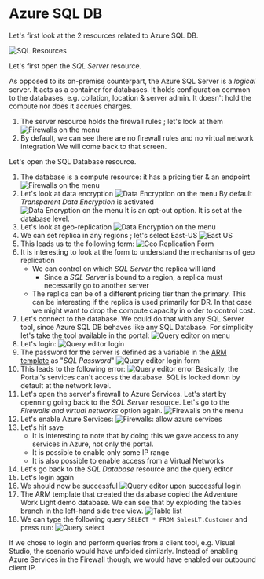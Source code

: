 # Azure SQL DB

Let's first look at the 2 resources related to Azure SQL DB.

![SQL Resources](images/sql/sql-resources.png)

Let's first open the *SQL Server* resource.

As opposed to its on-premise counterpart, the Azure SQL Server is a *logical* server. It acts as a container for databases.  It holds configuration common to the databases, e.g. collation, location & server admin.  It doesn't hold the compute nor does it accrues charges.

1. The server resource holds the firewall rules ; let's look at them
![Firewalls on the menu](images/sql/firewalls-menu.png)
1. By default, we can see there are no firewall rules and no virtual network integration
We will come back to that screen.

Let's open the SQL Database resource.

1. The database is a compute resource:  it has a pricing tier & an endpoint
![Firewalls on the menu](images/sql/db-overview.png)
1. Let's look at data encryption
![Data Encryption on the menu](images/sql/data-encryption-menu.png)
By default *Transparent Data Encryption* is activated
![Data Encryption on the menu](images/sql/data-encryption.png)
It is an opt-out option.  It is set at the database level.
1. Let's look at geo-replication
![Data Encryption on the menu](images/sql/geo-replication-menu.png)
1. We can set replica in any regions ; let's select East-US
![East US](images/sql/east-us.png)
1. This leads us to the following form:
![Geo Replication Form](images/sql/geo-replication-form.png)
1. It is interesting to look at the form to understand the mechanisms of geo replication
   * We can control on which *SQL Server* the replica will land
      * Since a *SQL Server* is bound to a region, a replica must necessarily go to another server
   * The replica can be of a different pricing tier than the primary.  This can be interesting if the replica is used primarily for DR.  In that case we might want to drop the compute capacity in order to control cost.
1.  Let's connect to the database.  We could do that with any SQL Server tool, since Azure SQL DB behaves like any SQL Database.  For simplicity let's take the tool available in the portal:
![Query editor on menu](images/sql/query-menu.png)
1. Let's login:
![Query editor login](images/sql/query-login.png)
1. The password for the server is defined as a variable in the [ARM template](https://github.com/vplauzon/azure-training/blob/master/paas-tour/paas-tour-arm-template.json) as "*SQL Password*"
![Query editor login form](images/sql/query-login-form.png)
1. This leads to the following error:
![Query editor error](images/sql/query-error.png)
Basically, the Portal's services can't access the database.  SQL is locked down by default at the network level.
1. Let's open the server's firewall to Azure Services.  Let's start by openning going back to the *SQL Server* resource.  Let's go to the *Firewalls and virtual networks* option again.
![Firewalls on the menu](images/sql/firewalls-menu.png)
1. Let's enable Azure Services:
![Firewalls:  allow azure services](images/sql/firewalls-allow-azure.png)
1. Let's hit save
   * It is interesting to note that by doing this we gave access to any services in Azure, not only the portal.
   * It is possible to enable only some IP range
   * It is also possible to enable access from a Virtual Networks
1. Let's go back to the *SQL Database* resource and the query editor
1. Let's login again
1. We should now be successful
![Query editor upon successful login](images/sql/query-login-successful.png)
1. The ARM template that created the database copied the Adventure Work Light demo database.  We can see that by exploding the tables branch in the left-hand side tree view.
![Table list](images/sql/query-tables.png)
1. We can type the following query `SELECT * FROM SalesLT.Customer` and press run:
![Query select](images/sql/query-select.png)

If we chose to login and perform queries from a client tool, e.g. Visual Studio, the scenario would have unfolded similarly.  Instead of enabling Azure Services in the Firewall though, we would have enabled our outbound client IP.
